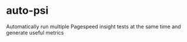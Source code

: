 # auto-psi
Automatically run multiple Pagespeed insight tests at the same time and generate useful metrics
